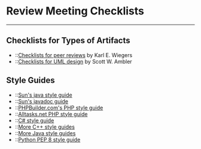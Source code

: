 # Review Meeting Checklists

---

## Checklists for Types of Artifacts

- ::[Checklists for peer reviews](./http://processimpact.com/pr_goodies.shtml.md)
  by Karl E. Wiegers
- ::[Checklists for UML design](./http://www.modelingstyle.info/.md)
  by Scott W. Ambler

## Style Guides

- ::[Sun's java style guide](./http://java.sun.com/docs/codeconv/html/CodeConvTOC.doc.html.md)
- ::[Sun's javadoc guide](./http://java.sun.com/j2se/javadoc/writingdoccomments/.md)
- ::[PHPBuilder.com's PHP style guide](./http://www.phpbuilder.com/columns/tim20010101.php3.md)
- ::[Alltasks.net PHP style guide](./http://alltasks.net/code/php_coding_standard.html.md)
- ::[C\# style guide](./https://docs.microsoft.com/en-us/dotnet/csharp/programming-guide/inside-a-program/coding-conventions.md)
- ::[More C++ style guides](./http://directory.google.com/Top/Computers/Programming/Languages/C%2B%2B/Style/.md)
- ::[More Java style guides](./http://directory.google.com/Top/Computers/Programming/Languages/Java/Coding_Standards/.md)
- ::[Python PEP 8 style guide](./https://www.python.org/dev/peps/pep-0008/.md)
